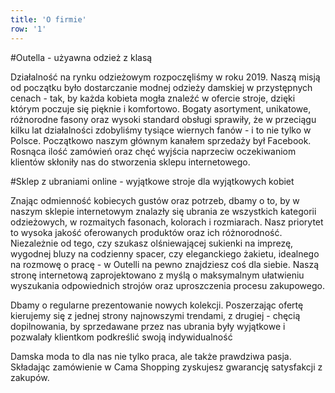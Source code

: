```yaml
---
title: 'O firmie'
row: '1'
---
```

#Outella - użyawna odzież z klasą

Działalność na rynku odzieżowym rozpoczęliśmy w roku 2019. Naszą misją od początku było dostarczanie modnej odzieży damskiej w przystępnych cenach - tak, by każda kobieta mogła znaleźć w ofercie stroje, dzięki którym poczuje się pięknie i komfortowo. Bogaty asortyment, unikatowe, różnorodne fasony oraz wysoki standard obsługi sprawiły, że w przeciągu kilku lat działalności zdobyliśmy tysiące wiernych fanów - i to nie tylko w Polsce. Początkowo naszym głównym kanałem sprzedaży był Facebook. Rosnąca ilość zamówień oraz chęć wyjścia naprzeciw oczekiwaniom klientów skłoniły nas do stworzenia sklepu internetowego.

#Sklep z ubraniami online - wyjątkowe stroje dla wyjątkowych kobiet

Znając odmienność kobiecych gustów oraz potrzeb, dbamy o to, by w naszym sklepie internetowym znalazły się ubrania ze wszystkich kategorii odzieżowych, w rozmaitych fasonach, kolorach i rozmiarach. Nasz priorytet to wysoka jakość oferowanych produktów oraz ich różnorodność. Niezależnie od tego, czy szukasz olśniewającej sukienki na imprezę, wygodnej bluzy na codzienny spacer, czy eleganckiego żakietu, idealnego na rozmowę o pracę - w Outelli na pewno znajdziesz coś dla siebie. Naszą stronę internetową zaprojektowano z myślą o maksymalnym ułatwieniu wyszukania odpowiednich strojów oraz uproszczenia procesu zakupowego.

Dbamy o regularne prezentowanie nowych kolekcji. Poszerzając ofertę kierujemy się z jednej strony najnowszymi trendami, z drugiej - chęcią dopilnowania, by sprzedawane przez nas ubrania były wyjątkowe i pozwalały klientkom podkreślić swoją indywidualność

Damska moda to dla nas nie tylko praca, ale także prawdziwa pasja. Składając zamówienie w Cama Shopping zyskujesz gwarancję satysfakcji z zakupów. 